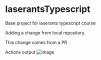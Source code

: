 # laserantsTypescript
Base project for laserants typescript course

Adding a change from local repository.

This change comes from a PR

Actions output
![image](https://github.com/user-attachments/assets/dfa6d865-1d4b-4249-9615-01e7b6fe000c)
